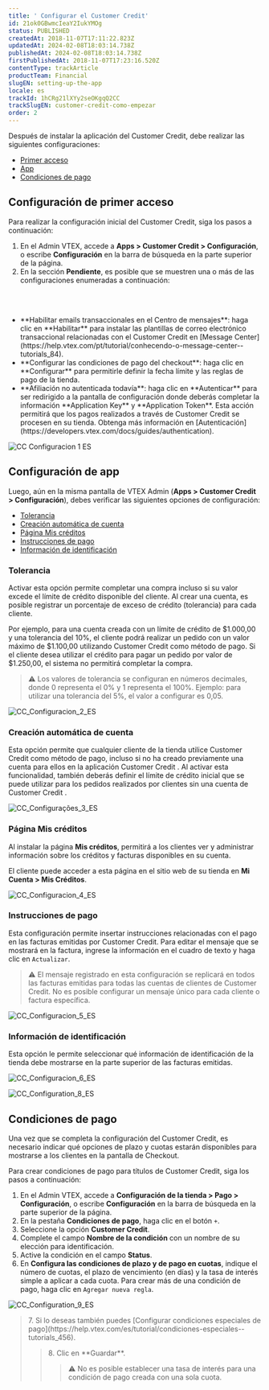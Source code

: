```yaml
---
title: ' Configurar el Customer Credit'
id: 21ok0GBwmcIeaY2IukYMOg
status: PUBLISHED
createdAt: 2018-11-07T17:11:22.823Z
updatedAt: 2024-02-08T18:03:14.738Z
publishedAt: 2024-02-08T18:03:14.738Z
firstPublishedAt: 2018-11-07T17:23:16.520Z
contentType: trackArticle
productTeam: Financial
slugEN: setting-up-the-app
locale: es
trackId: 1hCRg21lXYy2seOKgqQ2CC
trackSlugEN: customer-credit-como-empezar
order: 2
---
```


Después de instalar la aplicación del Customer Credit, debe realizar las siguientes configuraciones:

- [Primer acceso](#configuracion-de-primer-acceso)
- [App](#configuracion-de-app) 
- [Condiciones de pago](#condiciones-de-pago)

## Configuración de primer acceso

Para realizar la configuración inicial del Customer Credit, siga los pasos a continuación:

1. En el Admin VTEX, accede a __Apps > Customer Credit > Configuración__, o escribe __Configuración__ en la barra de búsqueda en la parte superior de la página.
2. En la sección __Pendiente__, es posible que se muestren una o más de las configuraciones enumeradas a continuación:
<br>
<ul>
<br>
    	<li>**Habilitar emails transaccionales en el Centro de mensajes**: haga clic en **Habilitar** para instalar las plantillas de correo electrónico transaccional relacionadas con el Customer Credit en [Message Center](https://help.vtex.com/pt/tutorial/conhecendo-o-message-center--tutorials_84).</li>
    	<li>**Configurar las condiciones de pago del checkout**: haga clic en **Configurar** para permitirle definir la fecha límite y las reglas de pago de la tienda.</li>
  	<li>**Afiliación no autenticada todavía**: haga clic en **Autenticar** para ser redirigido a la pantalla de configuración donde deberás completar la información **Application Key** y **Application Token**. Esta acción permitirá que los pagos realizados a través de Customer Credit se procesen en su tienda. Obtenga más información en [Autenticación](https://developers.vtex.com/docs/guides/authentication).</li>
</ul>

![CC Configuracion 1 ES](https://raw.githubusercontent.com/vtexdocs/help-center-content/refs/heads/main/docs/es/tracks/soluciones-de-pago/customer-credit-como-empezar/configuracion-de-la-app_1.JPG)

## Configuración de app

Luego, aún en la misma pantalla de VTEX Admin (__Apps > Customer Credit > Configuración__), debes verificar las siguientes opciones de configuración:

- [Tolerancia](#tolerancia)
- [Creación automática de cuenta](#creacion-automática-de-cuenta) 
- [Página Mis créditos](#pagina-mis-creditos)
- [Instrucciones de pago](#instrucciones-de-pago)
- [Información de identificación](#informacion-de-identificacion)

### Tolerancia

Activar esta opción permite completar una compra incluso si su valor excede el límite de crédito disponible del cliente. Al crear una cuenta, es posible registrar un porcentaje de exceso de crédito (tolerancia) para cada cliente.

Por ejemplo, para una cuenta creada con un límite de crédito de $1.000,00 y una tolerancia del 10%, el cliente podrá realizar un pedido con un valor máximo de $1.100,00 utilizando Customer Credit como método de pago. Si el cliente desea utilizar el crédito para pagar un pedido por valor de $1.250,00, el sistema no permitirá completar la compra.

> ⚠️ Los valores de tolerancia se configuran en números decimales, donde 0 representa el 0% y 1 representa el 100%. Ejemplo: para utilizar una tolerancia del 5%, el valor a configurar es 0,05.

![CC_Configuracion_2_ES](https://raw.githubusercontent.com/vtexdocs/help-center-content/refs/heads/main/docs/es/tracks/soluciones-de-pago/customer-credit-como-empezar/configuracion-de-la-app_2.JPG)

### Creación automática de cuenta

Esta opción permite que cualquier cliente de la tienda utilice Customer Credit como método de pago, incluso si no ha creado previamente una cuenta para ellos en la aplicación Customer Credit . Al activar esta funcionalidad, también deberás definir el límite de crédito inicial que se puede utilizar para los pedidos realizados por clientes sin una cuenta de Customer Credit .

![CC_Configurações_3_ES](https://raw.githubusercontent.com/vtexdocs/help-center-content/refs/heads/main/docs/es/tracks/soluciones-de-pago/customer-credit-como-empezar/configuracion-de-la-app_3.JPG)

### Página Mis créditos

Al instalar la página __Mis créditos__, permitirá a los clientes ver y administrar información sobre los créditos y facturas disponibles en su cuenta.

El cliente puede acceder a esta página en el sitio web de su tienda en __Mi Cuenta > Mis Créditos__.

![CC_Configuracion_4_ES](https://raw.githubusercontent.com/vtexdocs/help-center-content/refs/heads/main/docs/es/tracks/soluciones-de-pago/customer-credit-como-empezar/configuracion-de-la-app_4.JPG)

### Instrucciones de pago 

Esta configuración permite insertar instrucciones relacionadas con el pago en las facturas emitidas por Customer Credit. Para editar el mensaje que se mostrará en la factura, ingrese la información en el cuadro de texto y haga clic en `Actualizar`.

> ⚠️ El mensaje registrado en esta configuración se replicará en todos las facturas emitidas para todas las cuentas de clientes de Customer Credit. No es posible configurar un mensaje único para cada cliente o factura específica.

![CC_Configuracion_5_ES](https://raw.githubusercontent.com/vtexdocs/help-center-content/refs/heads/main/docs/es/tracks/soluciones-de-pago/customer-credit-como-empezar/configuracion-de-la-app_5.JPG)

### Información de identificación

Esta opción le permite seleccionar qué información de identificación de la tienda debe mostrarse en la parte superior de las facturas emitidas.

![CC_Configuracion_6_ES](https://raw.githubusercontent.com/vtexdocs/help-center-content/refs/heads/main/docs/es/tracks/soluciones-de-pago/customer-credit-como-empezar/configuracion-de-la-app_6.JPG)

![CC_Configuration_8_ES](https://raw.githubusercontent.com/vtexdocs/help-center-content/refs/heads/main/docs/es/tracks/soluciones-de-pago/customer-credit-como-empezar/configuracion-de-la-app_7.JPG)

## Condiciones de pago 

Una vez que se completa la configuración del Customer Credit, es necesario indicar qué opciones de plazo y cuotas estarán disponibles para mostrarse a los clientes en la pantalla de Checkout.

Para crear condiciones de pago para títulos de Customer Credit, siga los pasos a continuación:

1. En el Admin VTEX, accede a __Configuración de la tienda > Pago > Configuración__, o escribe __Configuración__ en la barra de búsqueda en la parte superior de la página.
2. En la pestaña __Condiciones de pago__, haga clic en el botón `+`.
3. Seleccione la opción __Customer Credit__.
4. Complete el campo __Nombre de la condición__ con un nombre de su elección para identificación.
5. Active la condición en el campo __Status__.
6. En __Configura las condiciones de plazo y de pago en cuotas__, indique el número de cuotas, el plazo de vencimiento (en días) y la tasa de interés simple a aplicar a cada cuota. Para crear más de una condición de pago, haga clic en `Agregar nueva regla`.

![CC_Configuration_9_ES](https://raw.githubusercontent.com/vtexdocs/help-center-content/refs/heads/main/docs/es/tracks/soluciones-de-pago/customer-credit-como-empezar/configuracion-de-la-app_8.JPG)

<blockquote><ui>7. Si lo deseas también puedes [Configurar condiciones especiales de pago](https://help.vtex.com/es/tutorial/condiciones-especiales--tutorials_456).</ui>

<blockquote><ui>8. Clic en **Guardar**.</ui>

> ⚠️ No es posible establecer una tasa de interés para una condición de pago creada con una sola cuota.
